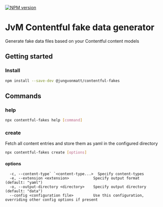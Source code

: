 [![NPM version][npm-image]][npm-url]

# JvM Contentful fake data generator

Generate fake data files based on your Contentful content models

## Getting started

### Install

```bash
npm install --save-dev @jungvonmatt/contentful-fakes
```

## Commands

### help

```bash
npx contentful-fakes help [command]
```

### create

Fetch all content entries and store them as yaml in the configured directory

```bash
npx contentful-fakes create [options]
```

#### options

```
  -c, --content-type` `<content-type...>  Specify content-types
  -e, --extension <extension>           Specify output format (default: "yaml")
  -o, --output-directory <directory>    Specify output directory (default: "data")
  --config <configuration file>         Use this configuration, overriding other config options if present
```

[npm-url]: https://www.npmjs.com/package/@jungvonmatt/contentful-fakes
[npm-image]: https://img.shields.io/npm/v/@jungvonmatt/contentful-fakes.svg
